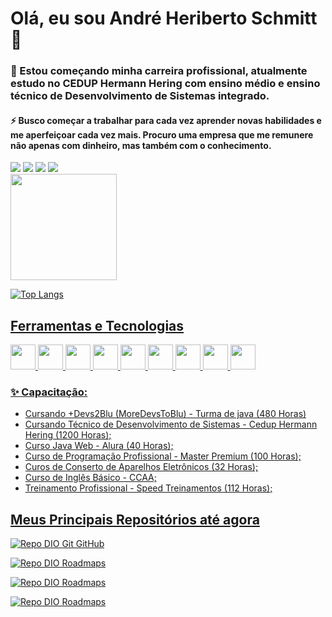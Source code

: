 # Olá, eu sou André Heriberto Schmitt 👋



### 🔭 Estou começando minha carreira profissional, atualmente estudo no CEDUP Hermann Hering com ensino médio e ensino técnico de Desenvolvimento de Sistemas integrado.

#### ⚡ Busco começar a trabalhar para cada vez aprender novas habilidades e me aperfeiçoar cada vez mais. Procuro uma empresa que me remunere não apenas com dinheiro, mas também com o conhecimento.

<div>
<a href="https://www.youtube.com/@cargaeletronica9002" target="_blank"><img loading="lazy" src="https://img.shields.io/badge/YouTube-FF0000?style=for-the-badge&logo=youtube&logoColor=white" target="_blank"></a>
<a href="https://instagram.com/andrebr56/" target="_blank"><img loading="lazy" src="https://img.shields.io/badge/-Instagram-%23E4405F?style=for-the-badge&logo=instagram&logoColor=white" target="_blank"></a>
<a href = "mailto:contato@schmitt.andre23@gmail.com"><img loading="lazy" src="https://img.shields.io/badge/Gmail-D14836?style=for-the-badge&logo=gmail&logoColor=white" target="_blank"></a>
<a href="https://www.linkedin.com/in/andré-heriberto-schmitt-2a9ba9210/" target="_blank"><img loading="lazy" src="https://img.shields.io/badge/-LinkedIn-%230077B5?style=for-the-badge&logo=linkedin&logoColor=white" target="_blank"></a>   
</div>

<div>
<a href="https://github.com/andre8756">
<img loading="lazy" height="170em" src="https://github-readme-stats.vercel.app/api?username=andre8756&show_icons=true&theme=dracula&include_all_commits=true&count_private=true"/>

</div>

![Top Langs](https://github-readme-stats.vercel.app/api/top-langs/?username=andre8756&layout=compact&theme=highcontrast)


## Ferramentas e Tecnologias


<img loading="lazy" src="https://cdn.jsdelivr.net/gh/devicons/devicon/icons/git/git-original.svg" width="40" height="40"/> <img src="https://cdn.jsdelivr.net/gh/devicons/devicon@latest/icons/github/github-original.svg" width="40" height="40"/> <img src="https://cdn.jsdelivr.net/gh/devicons/devicon@latest/icons/python/python-original.svg" width="40" height="40"/> <img src="https://cdn.jsdelivr.net/gh/devicons/devicon@latest/icons/java/java-original.svg" width="40" height="40"/> <img src="https://cdn.jsdelivr.net/gh/devicons/devicon@latest/icons/azuresqldatabase/azuresqldatabase-original.svg" width="40" height="40"/> <img src="https://cdn.jsdelivr.net/gh/devicons/devicon@latest/icons/spring/spring-original-wordmark.svg"  width="40" height="40" /> <img src="https://cdn.jsdelivr.net/gh/devicons/devicon@latest/icons/html5/html5-original.svg" width="40" height="40"/> <img src="https://cdn.jsdelivr.net/gh/devicons/devicon@latest/icons/css3/css3-original.svg" width="40" height="40" /> <img src="https://cdn.jsdelivr.net/gh/devicons/devicon@latest/icons/javascript/javascript-original.svg" width="40" height="40" />


 ### ✨ Capacitação:
 
 - Cursando +Devs2Blu (MoreDevsToBlu) - Turma de java (480 Horas)
 - Cursando Técnico de Desenvolvimento de Sistemas - Cedup Hermann Hering (1200 Horas);
 - Curso Java Web - Alura (40 Horas);
 - Curso de Programação Profissional - Master Premium (100 Horas);
 - Curos de Conserto de Aparelhos Eletrônicos (32 Horas);
 - Curso de Inglês Básico - CCAA;
 - Treinamento Profissional - Speed Treinamentos (112 Horas);



 ## Meus Principais Repositórios até agora
[![Repo DIO Git GitHub](https://github-readme-stats.vercel.app/api/pin/?username=andre8756&repo=AprendendoJava&bg_color=0d1412&border_color=fff&show_icons=true&icon_color=5000D5&title_color=80D500&text_color=FFF)](https://github.com/andre8756/AprendendoJava)

[![Repo DIO Roadmaps](https://github-readme-stats.vercel.app/api/pin/?username=andre8756&repo=JavaSpringBoot&bg_color=0d1412&border_color=fff&show_icons=true&icon_color=5005D5&title_color=80D500&text_color=FFF)](https://github.com/andre8756/JavaSpringBoot)

[![Repo DIO Roadmaps](https://github-readme-stats.vercel.app/api/pin/?username=andre8756&repo=ProjetoFrontEnd&bg_color=0d1412&border_color=fff&show_icons=true&icon_color=5005D5&title_color=80D500&text_color=FFF)](https://github.com/andre8756/ProjetoFrontEnd)

[![Repo DIO Roadmaps](https://github-readme-stats.vercel.app/api/pin/?username=andre8756&repo=Portifolio&bg_color=0d1412&border_color=fff&show_icons=true&icon_color=5005D5&title_color=80D500&text_color=FFF)](https://github.com/andre8756/Portifolio)






